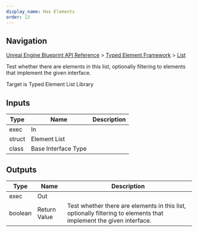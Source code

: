 ```yaml
---
display_name: Has Elements
order: 13
---
```

## Navigation

[Unreal Engine Blueprint API Reference](https://dev.epicgames.com/documentation/en-us/unreal-engine/BlueprintAPI) > [Typed Element Framework](https://dev.epicgames.com/documentation/en-us/unreal-engine/BlueprintAPI/TypedElementFramework) > [List](https://dev.epicgames.com/documentation/en-us/unreal-engine/BlueprintAPI/TypedElementFramework/List)

Test whether there are elements in this list, optionally filtering to elements that implement the given interface.

Target is Typed Element List Library

## Inputs

| Type | Name | Description |
| --- | --- | --- |
| exec | In |  |
| struct | Element List |  |
| class | Base Interface Type |  |

## Outputs

| Type | Name | Description |
| --- | --- | --- |
| exec | Out |  |
| boolean | Return Value | Test whether there are elements in this list, optionally filtering to elements that implement the given interface. |
